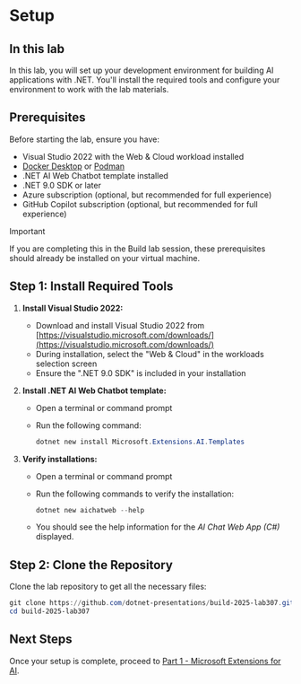# Setup

## In this lab

In this lab, you will set up your development environment for building AI applications with .NET. You'll install the required tools and configure your environment to work with the lab materials.

## Prerequisites

Before starting the lab, ensure you have:

- Visual Studio 2022 with the Web & Cloud workload installed
- [Docker Desktop](https://www.docker.com/products/docker-desktop) or [Podman](https://podman.io/)
- .NET AI Web Chatbot template installed
- .NET 9.0 SDK or later
- Azure subscription (optional, but recommended for full experience)
- GitHub Copilot subscription (optional, but recommended for full experience)

> [!IMPORTANT]
> If you are completing this in the Build lab session, these prerequisites should already be installed on your virtual machine.

## Step 1: Install Required Tools

1. **Install Visual Studio 2022:**
   - Download and install Visual Studio 2022 from [https://visualstudio.microsoft.com/downloads/](https://visualstudio.microsoft.com/downloads/)
   - During installation, select the "Web & Cloud" in the workloads selection screen
   - Ensure the ".NET 9.0 SDK" is included in your installation

2. **Install .NET AI Web Chatbot template:**
   - Open a terminal or command prompt
   - Run the following command:

     ```powershell
     dotnet new install Microsoft.Extensions.AI.Templates
     ```

3. **Verify installations:**
   - Open a terminal or command prompt
   - Run the following commands to verify the installation:

     ```powershell
     dotnet new aichatweb --help
     ```

   - You should see the help information for the *AI Chat Web App (C#)* displayed.

## Step 2: Clone the Repository

Clone the lab repository to get all the necessary files:

```powershell
git clone https://github.com/dotnet-presentations/build-2025-lab307.git
cd build-2025-lab307
```

## Next Steps

Once your setup is complete, proceed to [Part 1 - Microsoft Extensions for AI](part1-meai.md).
